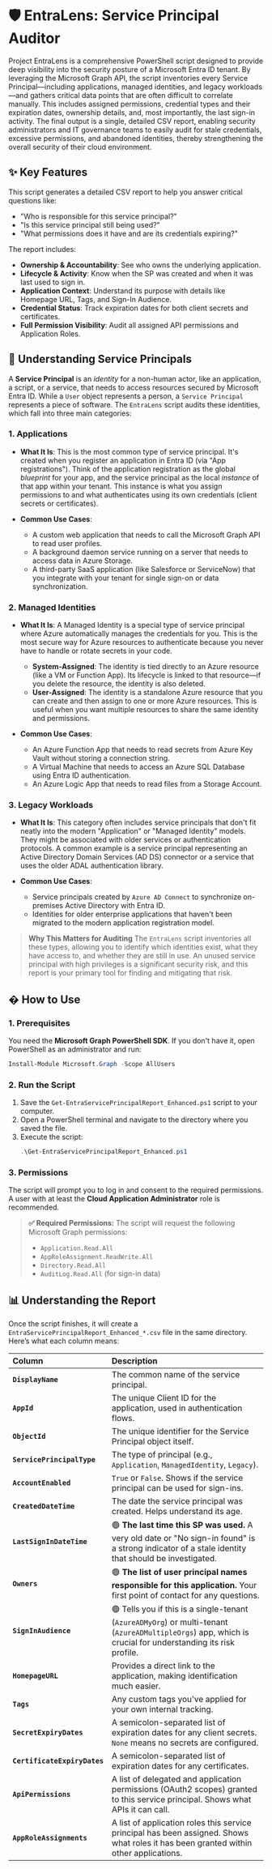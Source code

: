 # 🛡️ EntraLens: Service Principal Auditor

Project EntraLens is a comprehensive PowerShell script designed to provide deep visibility into the security posture of a Microsoft Entra ID tenant. By leveraging the Microsoft Graph API, the script inventories every Service Principal—including applications, managed identities, and legacy workloads—and gathers critical data points that are often difficult to correlate manually. This includes assigned permissions, credential types and their expiration dates, ownership details, and, most importantly, the last sign-in activity. The final output is a single, detailed CSV report, enabling security administrators and IT governance teams to easily audit for stale credentials, excessive permissions, and abandoned identities, thereby strengthening the overall security of their cloud environment.

## ✨ Key Features

This script generates a detailed CSV report to help you answer critical questions like:
*   "Who is responsible for this service principal?"
*   "Is this service principal still being used?"
*   "What permissions does it have and are its credentials expiring?"

The report includes:
*   **Ownership & Accountability**: See who owns the underlying application.
*   **Lifecycle & Activity**: Know when the SP was created and when it was last used to sign in.
*   **Application Context**: Understand its purpose with details like Homepage URL, Tags, and Sign-In Audience.
*   **Credential Status**: Track expiration dates for both client secrets and certificates.
*   **Full Permission Visibility**: Audit all assigned API permissions and Application Roles.

## 📖 Understanding Service Principals

A **Service Principal** is an *identity* for a non-human actor, like an application, a script, or a service, that needs to access resources secured by Microsoft Entra ID. While a `User` object represents a person, a `Service Principal` represents a piece of software. The `EntraLens` script audits these identities, which fall into three main categories:

### 1. Applications

*   **What It Is**: This is the most common type of service principal. It's created when you register an application in Entra ID (via "App registrations"). Think of the application registration as the global *blueprint* for your app, and the service principal as the local *instance* of that app within your tenant. This instance is what you assign permissions to and what authenticates using its own credentials (client secrets or certificates).

*   **Common Use Cases**:
    *   A custom web application that needs to call the Microsoft Graph API to read user profiles.
    *   A background daemon service running on a server that needs to access data in Azure Storage.
    *   A third-party SaaS application (like Salesforce or ServiceNow) that you integrate with your tenant for single sign-on or data synchronization.

### 2. Managed Identities

*   **What It Is**: A Managed Identity is a special type of service principal where Azure automatically manages the credentials for you. This is the most secure way for Azure resources to authenticate because you never have to handle or rotate secrets in your code.

    *   **System-Assigned**: The identity is tied directly to an Azure resource (like a VM or Function App). Its lifecycle is linked to that resource—if you delete the resource, the identity is also deleted.
    *   **User-Assigned**: The identity is a standalone Azure resource that you can create and then assign to one or more Azure resources. This is useful when you want multiple resources to share the same identity and permissions.

*   **Common Use Cases**:
    *   An Azure Function App that needs to read secrets from Azure Key Vault without storing a connection string.
    *   A Virtual Machine that needs to access an Azure SQL Database using Entra ID authentication.
    *   An Azure Logic App that needs to read files from a Storage Account.

### 3. Legacy Workloads

*   **What It Is**: This category often includes service principals that don't fit neatly into the modern "Application" or "Managed Identity" models. They might be associated with older services or authentication protocols. A common example is a service principal representing an Active Directory Domain Services (AD DS) connector or a service that uses the older ADAL authentication library.

*   **Common Use Cases**:
    *   Service principals created by `Azure AD Connect` to synchronize on-premises Active Directory with Entra ID.
    *   Identities for older enterprise applications that haven't been migrated to the modern application registration model.

> **Why This Matters for Auditing**
> The `EntraLens` script inventories all these types, allowing you to identify which identities exist, what they have access to, and whether they are still in use. An unused service principal with high privileges is a significant security risk, and this report is your primary tool for finding and mitigating that risk.

## � How to Use

### 1. Prerequisites

You need the **Microsoft Graph PowerShell SDK**. If you don't have it, open PowerShell as an administrator and run:
```powershell
Install-Module Microsoft.Graph -Scope AllUsers
```

### 2. Run the Script

1.  Save the `Get-EntraServicePrincipalReport_Enhanced.ps1` script to your computer.
2.  Open a PowerShell terminal and navigate to the directory where you saved the file.
3.  Execute the script:
    ```powershell
    .\Get-EntraServicePrincipalReport_Enhanced.ps1
    ```

### 3. Permissions

The script will prompt you to log in and consent to the required permissions. A user with at least the **Cloud Application Administrator** role is recommended.

> **✅ Required Permissions:**
> The script will request the following Microsoft Graph permissions:
> *   `Application.Read.All`
> *   `AppRoleAssignment.ReadWrite.All`
> *   `Directory.Read.All`
> *   `AuditLog.Read.All` (for sign-in data)

## 📊 Understanding the Report

Once the script finishes, it will create a `EntraServicePrincipalReport_Enhanced_*.csv` file in the same directory. Here’s what each column means:

| Column | Description |
| :--- | :--- |
| **`DisplayName`** | The common name of the service principal. |
| **`AppId`** | The unique Client ID for the application, used in authentication flows. |
| **`ObjectId`** | The unique identifier for the Service Principal object itself. |
| **`ServicePrincipalType`** | The type of principal (e.g., `Application`, `ManagedIdentity`, `Legacy`). |
| **`AccountEnabled`** | `True` or `False`. Shows if the service principal can be used for sign-ins. |
| **`CreatedDateTime`** | The date the service principal was created. Helps understand its age. |
| **`LastSignInDateTime`** | 🟢 **The last time this SP was used.** A very old date or "No sign-in found" is a strong indicator of a stale identity that should be investigated. |
| **`Owners`** | 🟢 **The list of user principal names responsible for this application.** Your first point of contact for any questions. |
| **`SignInAudience`** | 🟢 Tells you if this is a single-tenant (`AzureADMyOrg`) or multi-tenant (`AzureADMultipleOrgs`) app, which is crucial for understanding its risk profile. |
| **`HomepageURL`** | Provides a direct link to the application, making identification much easier. |
| **`Tags`** | Any custom tags you've applied for your own internal tracking. |
| **`SecretExpiryDates`** | A semicolon-separated list of expiration dates for any client secrets. `None` means no secrets are configured. |
| **`CertificateExpiryDates`** | A semicolon-separated list of expiration dates for any certificates. |
| **`ApiPermissions`** | A list of delegated and application permissions (OAuth2 scopes) granted to this service principal. Shows what APIs it can call. |
| **`AppRoleAssignments`** | A list of application roles this service principal has been assigned. Shows what roles it has been granted within other applications. |